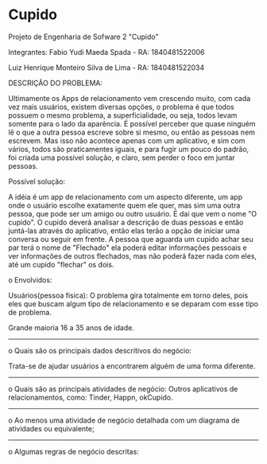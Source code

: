 # Cupido
Projeto de Engenharia de Sofware 2 "Cupido" 

Integrantes:
Fabio Yudi Maeda Spada - RA: 1840481522006

Luiz Henrique Monteiro Silva de Lima - RA: 1840481522034



DESCRIÇÃO DO PROBLEMA:

Ultimamente os Apps de relacionamento vem crescendo muito, com cada vez mais usuários, existem diversas opções, o problema é que todos possuem o mesmo problema, a superficialidade, ou seja, todos levam somente para o lado da aparência.
É possível perceber que quase ninguém lê o que a outra pessoa escreve sobre si mesmo, ou então as pessoas nem escrevem. Mas isso não acontece apenas com um aplicativo, e sim com vários, todos são praticamentes iguais, e para fugir um pouco do padrão, foi criada uma possível solução, e claro, sem perder o foco em juntar pessoas.


Possível solução:

A idéia é um app de relacionamento com um aspecto diferente, um app onde o usuário escolhe exatamente quem ele quer, mas sim uma outra pessoa, que pode ser um amigo ou outro usuário. É dai que vem o nome "O cupido".
O cupido deverá analisar a descrição de duas pessoas e então juntá-las através do aplicativo, então elas terão a opção de iniciar uma conversa ou seguir em frente.
A pessoa que aguarda um cupido achar seu par terá o nome de "Flechado" ela poderá editar informações pessoais e ver informações de outros flechados, mas não poderá fazer nada com eles, até um cupido "flechar" os dois.





o	Envolvidos:

Usuários(pessoa fisica): O problema gira totalmente em torno deles, pois eles que buscam algum tipo de relacionamento e se deparam com esse tipo de problema.

Grande maioria 16 a 35 anos de idade.



_________________________________________________________________________________
o	Quais são os principais dados descritivos do negócio:

Trata-se de ajudar usuários a encontrarem alguém de uma forma diferente.
_________________________________________________________________________________
o	Quais são as principais atividades de negócio:
Outros aplicativos de relacionamentos, como: Tinder, Happn, okCupido.

_________________________________________________________________________________
o Ao menos uma atividade de negócio detalhada com um diagrama de atividades ou equivalente;



_________________________________________________________________________________
o Algumas regras de negócio descritas:






